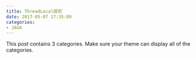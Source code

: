 ```yaml
---
title: ThreadLocal探究
date: 2017-05-07 17:35:09
categories:
- JAVA
---
```


This post contains 3 categories. Make sure your theme can display all of the categories.
